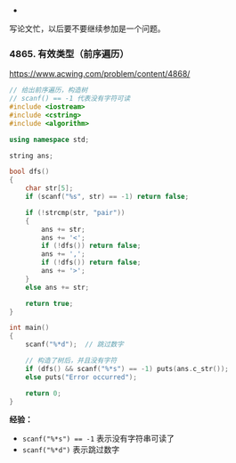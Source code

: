 
<!-- @import "[TOC]" {cmd="toc" depthFrom=1 depthTo=6 orderedList=false} -->

<!-- code_chunk_output -->

- [](#)

<!-- /code_chunk_output -->

写论文忙，以后要不要继续参加是一个问题。

### 4865. 有效类型（前序遍历）

https://www.acwing.com/problem/content/4868/

```cpp
// 给出前序遍历，构造树
// scanf() == -1 代表没有字符可读
#include <iostream>
#include <cstring>
#include <algorithm>

using namespace std;

string ans;

bool dfs()
{
    char str[5];
    if (scanf("%s", str) == -1) return false;

    if (!strcmp(str, "pair"))
    {
        ans += str;
        ans += '<';
        if (!dfs()) return false;
        ans += ',';
        if (!dfs()) return false;
        ans += '>';
    }
    else ans += str;

    return true;
}

int main()
{
    scanf("%*d");  // 跳过数字

    // 构造了树后，并且没有字符
    if (dfs() && scanf("%*s") == -1) puts(ans.c_str());
    else puts("Error occurred");

    return 0;
}
```

**经验：**
- `scanf("%*s") == -1` 表示没有字符串可读了
- `scanf("%*d")` 表示跳过数字

### 